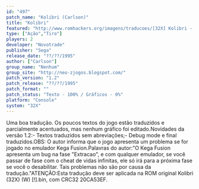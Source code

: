 ```yaml
---
id: "497"
patch_name: "Kolibri (Carlson)"
title: "Kolibri"
featured: "http://www.romhackers.org/imagens/traducoes/[32X] Kolibri - Carlson - 1.png"
type: ["Ação","Tiro"]
players: 2
developer: "Novotrade"
publisher: "Sega"
release_date: "??/??/1995"
author: ["Carlson"]
group_name: "Nenhum"
group_site: "http://neo-zjogos.blogspot.com/"
patch_version: "1.2"
patch_release: "??/??/1995"
patch_format: ""
patch_status: "Texto - 100% / Gráficos - 0%"
platform: "Console"
system: "32X"
---
```


Uma boa tradução. Os poucos textos do jogo estão traduzidos e parcialmente acentuados, mas nenhum gráfico foi editado.Novidades da versão 1.2:- Textos traduzidos sem abreviações;- Debug mode e final traduzidos.OBS: O autor informa que o jogo apresenta um problema se for jogado no emulador Kega Fusion.Palavras do autor:"O Kega Fusion apresenta um bug na fase "Extracao", e com qualquer emulador, se você passar de fase com o cheat de vidas infinitas, ele só irá para a próxima fase se você o desabilitar. Tais problemas não são por causa da tradução."ATENÇÃO:Esta tradução deve ser aplicada na ROM original Kolibri (32X) (W) [!].bin, com CRC32 20CA53EF.